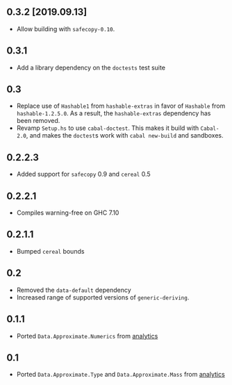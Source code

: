 0.3.2 [2019.09.13]
------------------
* Allow building with `safecopy-0.10`.

0.3.1
-----
* Add a library dependency on the `doctests` test suite

0.3
---
* Replace use of `Hashable1` from `hashable-extras` in favor of `Hashable` from
  `hashable-1.2.5.0`. As a result, the `hashable-extras` dependency has been removed.
* Revamp `Setup.hs` to use `cabal-doctest`. This makes it build
  with `Cabal-2.0`, and makes the `doctest`s work with `cabal new-build` and
  sandboxes.

0.2.2.3
-------
* Added support for `safecopy` 0.9 and `cereal` 0.5

0.2.2.1
-------
* Compiles warning-free on GHC 7.10

0.2.1.1
-------
* Bumped `cereal` bounds

0.2
---
* Removed the `data-default` dependency
* Increased range of supported versions of `generic-deriving`.

0.1.1
-----
* Ported `Data.Approximate.Numerics` from [analytics](http://github.com/analytics)

0.1
---
* Ported `Data.Approximate.Type` and `Data.Approximate.Mass` from [analytics](http://github.com/analytics)
